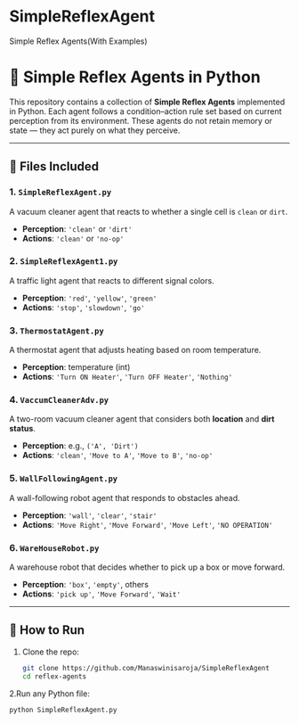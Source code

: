 # SimpleReflexAgent
Simple Reflex Agents(With Examples)
# 🤖 Simple Reflex Agents in Python

This repository contains a collection of **Simple Reflex Agents** implemented in Python. Each agent follows a condition–action rule set based on current perception from its environment. These agents do not retain memory or state — they act purely on what they perceive.

---

## 📁 Files Included

### 1. `SimpleReflexAgent.py`
A vacuum cleaner agent that reacts to whether a single cell is `clean` or `dirt`.

- **Perception**: `'clean'` or `'dirt'`
- **Actions**: `'clean'` or `'no-op'`

### 2. `SimpleReflexAgent1.py`
A traffic light agent that reacts to different signal colors.

- **Perception**: `'red'`, `'yellow'`, `'green'`
- **Actions**: `'stop'`, `'slowdown'`, `'go'`

### 3. `ThermostatAgent.py`
A thermostat agent that adjusts heating based on room temperature.

- **Perception**: temperature (int)
- **Actions**: `'Turn ON Heater'`, `'Turn OFF Heater'`, `'Nothing'`

### 4. `VaccumCleanerAdv.py`
A two-room vacuum cleaner agent that considers both **location** and **dirt status**.

- **Perception**: e.g., `('A', 'Dirt')`
- **Actions**: `'clean'`, `'Move to A'`, `'Move to B'`, `'no-op'`

### 5. `WallFollowingAgent.py`
A wall-following robot agent that responds to obstacles ahead.

- **Perception**: `'wall'`, `'clear'`, `'stair'`
- **Actions**: `'Move Right'`, `'Move Forward'`, `'Move Left'`, `'NO OPERATION'`

### 6. `WareHouseRobot.py`
A warehouse robot that decides whether to pick up a box or move forward.

- **Perception**: `'box'`, `'empty'`, others
- **Actions**: `'pick up'`, `'Move Forward'`, `'Wait'`

---

## 🚀 How to Run

1. Clone the repo:
   ```bash
   git clone https://github.com/Manaswinisaroja/SimpleReflexAgent
   cd reflex-agents
2.Run any Python file:
   ```bash
   python SimpleReflexAgent.py
